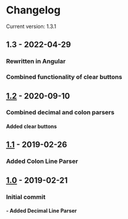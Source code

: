 # Changelog

Current version: 1.3.1

## 1.3 - 2022-04-29

### Rewritten in Angular

### Combined functionality of clear buttons

## [1.2](https://github.com/norandiaconu/TextParser/commit/fdb94a1abb0c555defd5d793995eef7c69f5682e) - 2020-09-10

### Combined decimal and colon parsers

#### Added clear buttons

## [1.1](https://github.com/norandiaconu/TextParser/commit/4c03ab445c5c5e08ae56b11bd8d3f7d8e257a33d#diff-eacf331f0ffc35d4b482f1d15a887d3b) - 2019-02-26

### Added Colon Line Parser

## [1.0](https://github.com/norandiaconu/TextParser/commit/5a2ff33595489f1469ce7db891f350dd6afddc58#diff-eacf331f0ffc35d4b482f1d15a887d3b) - 2019-02-21

### Initial commit

#### - Added Decimal Line Parser
